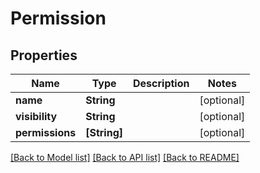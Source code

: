 # Permission

## Properties
Name | Type | Description | Notes
------------ | ------------- | ------------- | -------------
**name** | **String** |  | [optional] 
**visibility** | **String** |  | [optional] 
**permissions** | **[String]** |  | [optional] 

[[Back to Model list]](../README.md#documentation-for-models) [[Back to API list]](../README.md#documentation-for-api-endpoints) [[Back to README]](../README.md)


